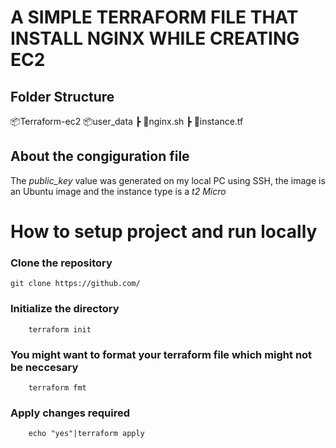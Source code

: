 # A SIMPLE TERRAFORM FILE THAT INSTALL NGINX WHILE CREATING EC2

## Folder Structure

 📦Terraform-ec2
        📦user_data
            ┣ 📜nginx.sh
        ┣ 📜instance.tf


## About the congiguration file
The *public_key* value was generated on my local PC using SSH, the image is an Ubuntu image and the instance type is a *t2 Micro*


# How to setup project and run locally

### Clone the repository 

```
git clone https://github.com/
```

### Initialize the directory

```
    terraform init
```

### You might want to format your terraform file which might not be neccesary

```
    terraform fmt
```

### Apply changes required

```
    echo "yes"|terraform apply
```